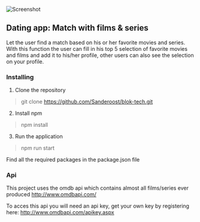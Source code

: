 ![Screenshot](https://github.com/Sanderoost/files/blob/master/screenshotNetflix.png)
## Dating app: Match with films & series
Let the user find a match based on his or her favorite movies and series.
With this function the user can fill in his top 5 selection of favorite movies and films and add it to his/her profile, other users can also see the selection on your profile.


### Installing

1. Clone the repository

> git clone https://github.com/Sanderoost/blok-tech.git

2. Install npm

> npm install

3. Run the application 

> npm run start

Find all the required packages in the package.json file

### Api
This project uses the omdb api which contains almost all films/series ever produced
http://www.omdbapi.com/

To acces this api you will need an api key, get your own key by registering here:
http://www.omdbapi.com/apikey.aspx
